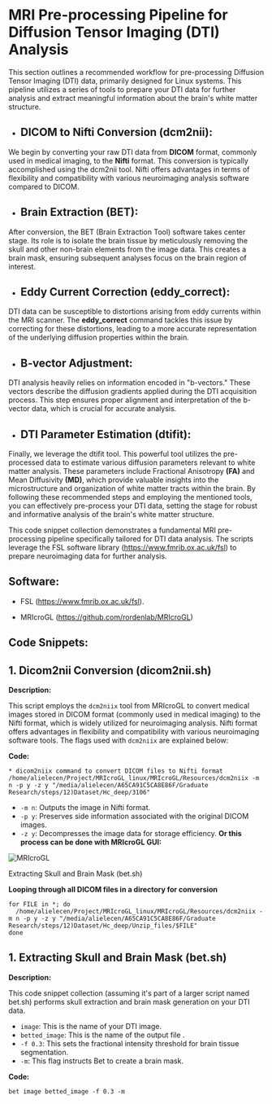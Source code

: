 # MRI Pre-processing Pipeline for Diffusion Tensor Imaging (DTI) Analysis

This section outlines a recommended workflow for pre-processing Diffusion Tensor Imaging (DTI) data, primarily designed for Linux systems. This pipeline utilizes a series of tools to prepare your DTI data for further analysis and extract meaningful information about the brain's white matter structure.

* ## DICOM to Nifti Conversion (dcm2nii):<br>
We begin by converting your raw DTI data from **DICOM** format, commonly used in medical imaging, to the **Nifti** format. This conversion is typically accomplished using the dcm2nii tool. Nifti offers advantages in terms of flexibility and compatibility with various neuroimaging analysis software compared to DICOM.

* ## Brain Extraction (BET):<br>
After conversion, the BET (Brain Extraction Tool) software takes center stage. Its role is to isolate the brain tissue by meticulously removing the skull and other non-brain elements from the image data. This creates a brain mask, ensuring subsequent analyses focus on the brain region of interest.

* ## Eddy Current Correction (eddy_correct):<br>
DTI data can be susceptible to distortions arising from eddy currents within the MRI scanner. The **eddy_correct** command tackles this issue by correcting for these distortions, leading to a more accurate representation of the underlying diffusion properties within the brain.

* ## B-vector Adjustment:<br>
DTI analysis heavily relies on information encoded in "b-vectors." These vectors describe the diffusion gradients applied during the DTI acquisition process. This step ensures proper alignment and interpretation of the b-vector data, which is crucial for accurate analysis.

* ## DTI Parameter Estimation (dtifit):<br>
Finally, we leverage the dtifit tool. This powerful tool utilizes the pre-processed data to estimate various diffusion parameters relevant to white matter analysis. These parameters include Fractional Anisotropy **(FA)** and Mean Diffusivity **(MD)**, which provide valuable insights into the microstructure and organization of white matter tracts within the brain.
By following these recommended steps and employing the mentioned tools, you can effectively pre-process your DTI data, setting the stage for robust and informative analysis of the brain's white matter structure.<br>

This code snippet collection demonstrates a fundamental MRI pre-processing pipeline specifically tailored for DTI data analysis. The scripts leverage the FSL software library (https://www.fmrib.ox.ac.uk/fsl) to prepare neuroimaging data for further analysis.

## Software:

* FSL (https://www.fmrib.ox.ac.uk/fsl).<br>

* MRIcroGL (https://github.com/rordenlab/MRIcroGL) 

## Code Snippets:

## 1. Dicom2nii Conversion (dicom2nii.sh)

**Description:**

This script employs the `dcm2niix` tool from MRIcroGL  to convert medical images stored in DICOM format (commonly used in medical imaging) to the Nifti format, which is widely utilized for neuroimaging analysis. Nifti format offers advantages in flexibility and compatibility with various neuroimaging software tools.  The flags used with `dcm2niix` are explained below:

**Code:**

```
* dicom2niix command to convert DICOM files to Nifti format
/home/alielecen/Project/MRIcroGL_linux/MRIcroGL/Resources/dcm2niix -m n -p y -z y "/media/alielecen/A65CA91C5CA8E86F/Graduate Research/steps/12)Dataset/Hc_deep/3106"
```
* `-m n`: Outputs the image in Nifti format.
* `-p y`: Preserves side information associated with the original DICOM images.
* `-z y`: Decompresses the image data for storage efficiency.
**Or this process can be done with MRIcroGL GUI:<be>**

![MRIcroGL](https://github.com/Ali-Mohammadnezhad/Diffusion-MRI-DTI-Preprocessing/assets/110347490/b0cca031-fed4-4d23-a32a-44a23c93f91f)

Extracting Skull and Brain Mask (bet.sh)

**Looping through all DICOM files in a directory for conversion**
```
for FILE in *; do
  /home/alielecen/Project/MRIcroGL_linux/MRIcroGL/Resources/dcm2niix -m n -p y -z y "/media/alielecen/A65CA91C5CA8E86F/Graduate Research/steps/12)Dataset/Hc_deep/Unzip_files/$FILE"
done
```
## 1. Extracting Skull and Brain Mask (bet.sh)
**Description:**

This code snippet collection (assuming it's part of a larger script named bet.sh) performs skull extraction and brain mask generation on your DTI data.

* `image`: This is  the name of your DTI image.
* `betted_image`: This is the name of the output file .
* `-f 0.3`: This sets the fractional intensity threshold for brain tissue segmentation.
* `-m`: This flag instructs Bet to create a brain mask.

**Code:**

```
bet image betted_image -f 0.3 -m
```

